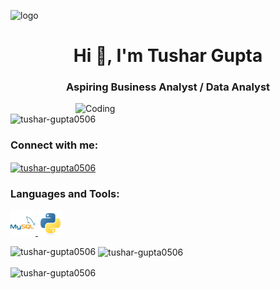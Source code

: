 ![logo](https://github.com/Tushar-Gupta0506/Tushar-Gupta0506/blob/main/Untitled%20design%20(1).png)
<h1 align="center">Hi 👋, I'm Tushar Gupta</h1>
<h3 align="center">Aspiring Business Analyst / Data Analyst</h3>
<img align="right" alt="Coding" width="400" src="https://sithcomputers.com/wp-content/uploads/2023/03/Data-Science.gif">

<p align="left"> <img src="https://komarev.com/ghpvc/?username=tushar-gupta0506&label=Profile%20views&color=0e75b6&style=flat" alt="tushar-gupta0506" /> </p>

<h3 align="left">Connect with me:</h3>
<p align="left">
<a href="https://linkedin.com/in/tushar-gupta0506" target="blank"><img align="center" src="https://raw.githubusercontent.com/rahuldkjain/github-profile-readme-generator/master/src/images/icons/Social/linked-in-alt.svg" alt="tushar-gupta0506" height="30" width="40" /></a>
</p>

<h3 align="left">Languages and Tools:</h3>
<p align="left"> <a href="https://www.mysql.com/" target="_blank" rel="noreferrer"> <img src="https://raw.githubusercontent.com/devicons/devicon/master/icons/mysql/mysql-original-wordmark.svg" alt="mysql" width="40" height="40"/> </a> <a href="https://www.python.org" target="_blank" rel="noreferrer"> <img src="https://raw.githubusercontent.com/devicons/devicon/master/icons/python/python-original.svg" alt="python" width="40" height="40"/> </a> </p>

<p><img align="left" src="https://github-readme-stats.vercel.app/api/top-langs?username=tushar-gupta0506&show_icons=true&locale=en&layout=compact" alt="tushar-gupta0506" /></p>

<p>&nbsp;<img align="center" src="https://github-readme-stats.vercel.app/api?username=tushar-gupta0506&show_icons=true&locale=en" alt="tushar-gupta0506" /></p>

<p><img align="center" src="https://github-readme-streak-stats.herokuapp.com/?user=tushar-gupta0506&" alt="tushar-gupta0506" /></p>
